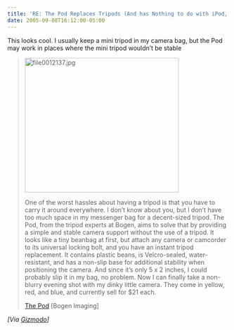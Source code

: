 ```yaml
---
title: 'RE: The Pod Replaces Tripods (And has Nothing to do with iPod, Thank God)'
date: 2005-09-08T16:12:00-05:00
---
```

This looks cool. I usually keep a mini tripod in my camera bag, but the Pod may work in places where the mini tripod wouldn&#8217;t be stable

><img loading="lazy" alt="file0012137.jpg" src="https://i2.wp.com/www.gizmodo.com/gadgets/images/file0012137.jpg?resize=350%2C306" width="350" height="306"   /> 
> 
> One of the worst hassles about having a tripod is that you have to carry it around everywhere. I don&#8217;t know about you, but I don&#8217;t have too much space in my messenger bag for a decent-sized tripod. The Pod, from the tripod experts at Bogen, aims to solve that by providing a simple and stable camera support without the use of a tripod. It looks like a tiny beanbag at first, but attach any camera or camcorder to its universal locking bolt, and you have an instant tripod replacement. It contains plastic beans, is Velcro-sealed, water-resistant, and has a non-slip base for additional stability when positioning the camera. And since it&#8217;s only 5 x 2 inches, I could probably slip it in my bag, no problem. Now I can finally take a non-blurry evening shot with my dinky little camera. They come in yellow, red, and blue, and currently sell for $21 each.
> 
> [The Pod](http://www.bogenimaging.us/) [Bogen Imaging]

_[Via [Gizmodo](http://www.gizmodo.com/gadgets/digital-cameras/the-pod-replaces-tripods-and-has-nothing-to-do-with-ipod-thank-god-124367.php)]_
